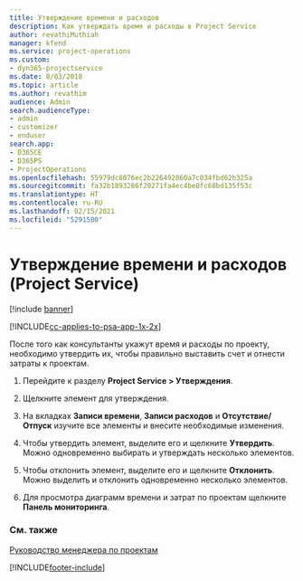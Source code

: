 ```yaml
---
title: Утверждение времени и расходов
description: Как утверждать время и расходы в Project Service
author: revathiMuthiah
manager: kfend
ms.service: project-operations
ms.custom:
- dyn365-projectservice
ms.date: 8/03/2018
ms.topic: article
ms.author: revathim
audience: Admin
search.audienceType:
- admin
- customizer
- enduser
search.app:
- D365CE
- D365PS
- ProjectOperations
ms.openlocfilehash: 55979dc8076ec2b226492060a7c034fbd62b325a
ms.sourcegitcommit: fa32b1893286f20271fa4ec4be8fc68bd135f53c
ms.translationtype: HT
ms.contentlocale: ru-RU
ms.lasthandoff: 02/15/2021
ms.locfileid: "5291500"
---
```

# <a name="approve-time-and-expenses-project-service"></a>Утверждение времени и расходов (Project Service)

[!include [banner](../includes/psa-now-project-operations.md)]

[!INCLUDE[cc-applies-to-psa-app-1x-2x](../includes/cc-applies-to-psa-app-1x-2x.md)]

После того как консультанты укажут время и расходы по проекту, необходимо утвердить их, чтобы правильно выставить счет и отнести затраты к проектам.  
  
1.  Перейдите к разделу **Project Service > Утверждения**.  
  
2.  Щелкните элемент для утверждения.  
  
3.  На вкладках **Записи времени**, **Записи расходов** и **Отсутствие/Отпуск** изучите все элементы и внесите необходимые изменения.  
  
4.  Чтобы утвердить элемент, выделите его и щелкните **Утвердить**. Можно одновременно выбирать и утверждать несколько элементов.  
  
5.  Чтобы отклонить элемент, выделите его и щелкните **Отклонить**. Можно выделить и отклонить одновременно несколько элементов.  
  
6.  Для просмотра диаграмм времени и затрат по проектам щелкните **Панель мониторинга**.  
  
### <a name="see-also"></a>См. также  
 [Руководство менеджера по проектам](../psa/project-manager-guide.md)


[!INCLUDE[footer-include](../includes/footer-banner.md)]
